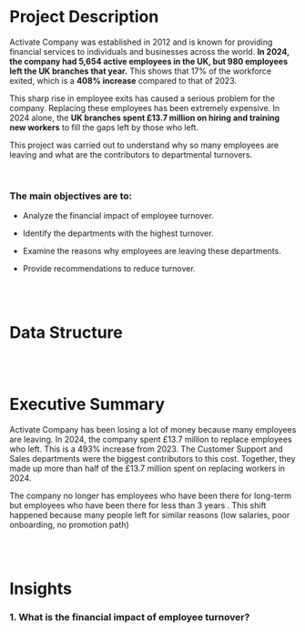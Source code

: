 # Project Description

Activate Company was established in 2012 and is known for providing financial services to individuals and businesses across the world. **In 2024, the company had 5,654 active employees in the UK, but 980 employees left the UK branches that year.** This shows that 17% of the workforce exited, which is a **408% increase** compared to that of 2023.

This sharp rise in employee exits has caused a serious problem for the company. Replacing these employees has been extremely expensive. In 2024 alone, the **UK branches spent £13.7 million on hiring and training new workers** to fill the gaps left by those who left.

This project was carried out to understand why so many employees are leaving and what are the contributors to departmental turnovers. 

<br/>

### The main objectives are to:

* Analyze the financial impact of employee turnover.

* Identify the departments with the highest turnover.

* Examine the reasons why employees are leaving these departments.

* Provide recommendations to reduce turnover.

<br/><br/>

# Data Structure



<br/><br/>
# Executive Summary

Activate Company has been losing a lot of money because many employees are leaving. In 2024, the company spent £13.7 million to replace employees who left. This is a 493% increase from 2023. The Customer Support and Sales departments were the biggest contributors to this cost. Together, they made up more than half of the £13.7 million spent on replacing workers in 2024.

The company no longer has employees who have been there for long-term but employees who have been there for less than 3 years . This shift happened because many people left for similar reasons (low salaries, poor onboarding, no promotion path)


<br/><br/>

# Insights

### 1. What is the financial impact of employee turnover?













